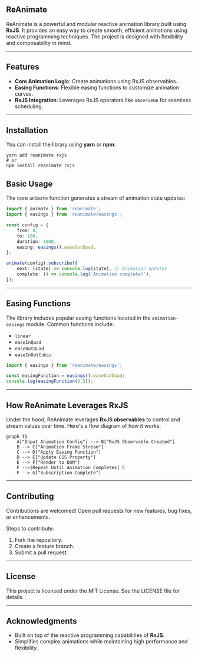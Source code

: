 ReAnimate
---
ReAnimate is a powerful and modular reactive animation library built using **RxJS**. It provides an easy way to create smooth, efficient animations using reactive programming techniques. The project is designed with flexibility and composability in mind.

---

## Features
- **Core Animation Logic**: Create animations using RxJS observables.
- **Easing Functions**: Flexible easing functions to customize animation curves.
- **RxJS Integration**: Leverages RxJS operators like `observeOn` for seamless scheduling.

---

## Installation
You can install the library using **yarn** or **npm**:

```shell
yarn add reanimate rxjs
# or
npm install reanimate rxjs
```
## Basic Usage

The core `animate` function generates a stream of animation state updates:

```typescript
import { animate } from 'reanimate';
import { easings } from 'reanimate/easings';

const config = {
    from: 0,
    to: 100,
    duration: 1000,
    easing: easings().easeOutQuad,
};

animate(config).subscribe({
    next: (state) => console.log(state), // Animation updates
    complete: () => console.log('Animation complete!'),
});
```
---

## Easing Functions
The library includes popular easing functions located in the `animation-easings` module. Common functions include:
- `linear`
- `easeInQuad`
- `easeOutQuad`
- `easeInOutCubic`

```typescript
import { easings } from 'reanimate/easings';

const easingFunction = easings().easeOutQuad;
console.log(easingFunction(0.5));
```
---

## How ReAnimate Leverages RxJS

Under the hood, ReAnimate leverages **RxJS observables** to control and stream values over time. Here's a flow diagram of how it works:

```mermaid
graph TD
    A["Input Animation Config"] --> B["RxJS Observable Created"]
    B --> C["Animation Frame Stream"]
    C --> D["Apply Easing Function"]
    D --> E["Update CSS Property"]
    E --> F["Render to DOM"]
    F -->|Repeat Until Animation Completes| C
    F --> G["Subscription Complete"]
```

---

## Contributing
Contributions are welcomed! Open pull requests for new features, bug fixes, or enhancements.

Steps to contribute:
1. Fork the repository.
2. Create a feature branch.
3. Submit a pull request.

---

## License
This project is licensed under the MIT License. See the LICENSE file for details.

---

## Acknowledgments
- Built on top of the reactive programming capabilities of **RxJS**.
- Simplifies complex animations while maintaining high performance and flexibility.

